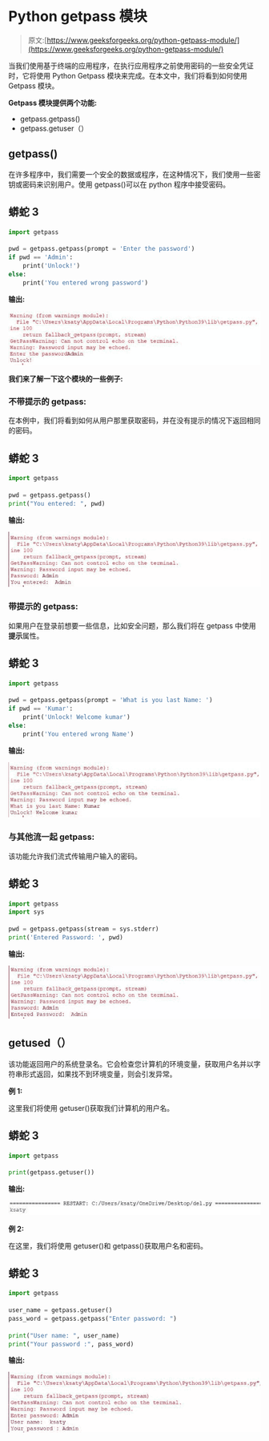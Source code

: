 # Python getpass 模块

> 原文:[https://www.geeksforgeeks.org/python-getpass-module/](https://www.geeksforgeeks.org/python-getpass-module/)

当我们使用基于终端的应用程序，在执行应用程序之前使用密码的一些安全凭证时，它将使用 Python Getpass 模块来完成。在本文中，我们将看到如何使用 Getpass 模块。

**Getpass 模块提供两个功能:**

*   getpass.getpass()
*   getpass.getuser（）

## getpass()

在许多程序中，我们需要一个安全的数据或程序，在这种情况下，我们使用一些密钥或密码来识别用户。使用 getpass()可以在 python 程序中接受密码。

## 蟒蛇 3

```py
import getpass

pwd = getpass.getpass(prompt = 'Enter the password')
if pwd == 'Admin':
    print('Unlock!')
else:
    print('You entered wrong password')
```

**输出:**

![](img/be43ed4df7784bf4f0ee721943ab8839.png)

**我们来了解一下这个模块的一些例子:**

### 不带提示的 getpass:

在本例中，我们将看到如何从用户那里获取密码，并在没有提示的情况下返回相同的密码。

## 蟒蛇 3

```py
import getpass

pwd = getpass.getpass()
print("You entered: ", pwd)
```

**输出:**

![](img/37708564d064e526a943bdb3b2d171a3.png)

### 带提示的 getpass:

如果用户在登录前想要一些信息，比如安全问题，那么我们将在 getpass 中使用**提示**属性。

## 蟒蛇 3

```py
import getpass

pwd = getpass.getpass(prompt = 'What is you last Name: ')
if pwd == 'Kumar':
    print('Unlock! Welcome kumar')
else:
    print('You entered wrong Name')
```

**输出:**

![](img/91b88f83b1547594d757b7839b44d0b3.png)

### 与其他流一起 getpass:

该功能允许我们流式传输用户输入的密码。

## 蟒蛇 3

```py
import getpass
import sys

pwd = getpass.getpass(stream = sys.stderr)
print('Entered Password: ', pwd)
```

**输出:**

![](img/d8e82a513e7f08295a92768772b62138.png)

## getused（）

该功能返回用户的系统登录名。它会检查您计算机的环境变量，获取用户名并以字符串形式返回，如果找不到环境变量，则会引发异常。

**例 1:**

这里我们将使用 getuser()获取我们计算机的用户名。

## 蟒蛇 3

```py
import getpass

print(getpass.getuser())
```

**输出:**

![](img/b40e5ac600488aeab973e2bb97642d73.png)

**例 2:**

在这里，我们将使用 getuser()和 getpass()获取用户名和密码。

## 蟒蛇 3

```py
import getpass

user_name = getpass.getuser()
pass_word = getpass.getpass("Enter password: ")

print("User name: ", user_name)
print("Your password :", pass_word)
```

**输出:**

![](img/feb18212fc6ada3d2d2db60baed0c8ce.png)
